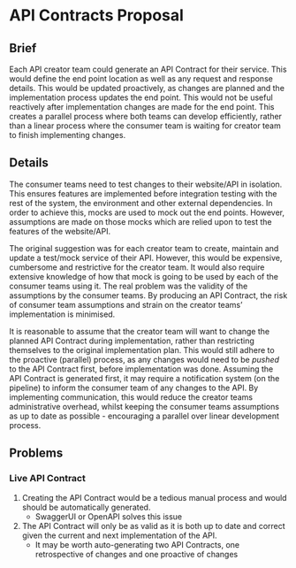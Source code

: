 # API Contracts Proposal

## Brief
Each API creator team could generate an API Contract for their service. This would define the end point location as well as any request and response details. This would be updated proactively, as changes are planned and the implementation process updates the end point. This would not be useful reactively after implementation changes are made for the end point. This creates a parallel process where both teams can develop efficiently, rather than a linear process where the consumer team is waiting for creator team to finish implementing changes.

## Details
The consumer teams need to test changes to their website/API in isolation.  This ensures features are implemented before integration testing with the rest of the system, the environment and other external dependencies.  In order to achieve this, mocks are used to mock out the end points.  However, assumptions are made on those mocks which are relied upon to test the features of the website/API. 

The original suggestion was for each creator team to create, maintain and update a test/mock service of their API.  However, this would be expensive, cumbersome and restrictive for the creator team.  It would also require extensive knowledge of how that mock is going to be used by each of the consumer teams using it.  The real problem was the validity of the assumptions by the consumer teams.  By producing an API Contract, the risk of consumer team assumptions and strain on the creator teams’ implementation is minimised.

It is reasonable to assume that the creator team will want to change the planned API Contract during implementation, rather than restricting themselves to the original implementation plan.  This would still adhere to the proactive (parallel) process, as any changes would need to be _pushed_ to the API Contract first, before implementation was done.  Assuming the API Contract is generated first, it may require a notification system (on the pipeline) to inform the consumer team of any changes to the API.  By implementing communication, this would reduce the creator teams administrative overhead, whilst keeping the consumer teams assumptions as up to date as possible - encouraging a parallel over linear development process.


## Problems

### Live API Contract
1. Creating the API Contract would be a tedious manual process and would should be automatically generated.
   * SwaggerUI or OpenAPI solves this issue
1. The API Contract will only be as valid as it is both up to date and correct given the current and next implementation of the API.
   * It may be worth auto-generating two API Contracts, one retrospective of changes and one proactive of changes
